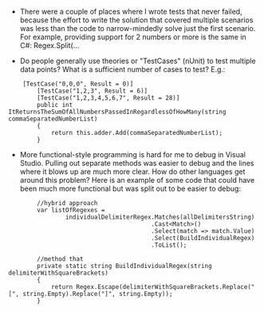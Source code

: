 * There were a couple of places where I wrote tests that never failed, because the effort to 
write the solution that covered multiple scenarios was less than the code to narrow-mindedly
solve just the first scenario. For example, providing support for 2 numbers or more is the same
in C#: Regex.Split(...

* Do people generally use theories or "TestCases" (nUnit) to test multiple data points? What is a sufficient
number of cases to test? E.g.:

```
   	[TestCase("0,0,0", Result = 0)]
        [TestCase("1,2,3", Result = 6)]
        [TestCase("1,2,3,4,5,6,7", Result = 28)]
        public int ItReturnsTheSumOfAllNumbersPassedInRegardlessOfHowMany(string commaSeparatedNumberList)
        {
            return this.adder.Add(commaSeparatedNumberList);
        }
```

* More functional-style programming is hard for me to debug in Visual Studio. Pulling out separate methods
was easier to debug and the lines where it blows up are much more clear. How do other languages get around this problem?
Here is an example of some code that could have been much more functional but was split out to be easier to debug:

```
        //hybrid approach
        var listOfRegexes =
                individualDelimiterRegex.Matches(allDelimitersString)
                                        .Cast<Match>()
                                        .Select(match => match.Value)
                                        .Select(BuildIndividualRegex)
                                        .ToList();
        
        //method that
        private static string BuildIndividualRegex(string delimiterWithSquareBrackets)
        {
            return Regex.Escape(delimiterWithSquareBrackets.Replace("[", string.Empty).Replace("]", string.Empty));
        }
```